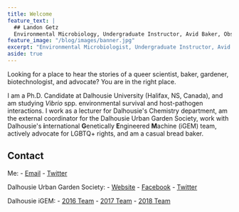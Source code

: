 ```yaml
---
title: Welcome
feature_text: |
  ## Landon Getz
  Environmental Microbiology, Undergraduate Instructor, Avid Baker, Obsessive Gardener, Synthetic Biology Junkie, LGBTQ+ Advocate.
feature_image: "/blog/images/banner.jpg"
excerpt: "Environmental Microbiologist, Undergraduate Instructor, Avid Baker, Obsessive Gardener, Synthetic Biology Junkie, LGBTQ+ Advocate."
aside: true
---
```

<!-- Global site tag (gtag.js) - Google Analytics -->
<script async src="https://www.googletagmanager.com/gtag/js?id=UA-118011177-2"></script>
<script>
  window.dataLayer = window.dataLayer || [];
  function gtag(){dataLayer.push(arguments);}
  gtag('js', new Date());

  gtag('config', 'UA-118011177-2');
</script>

Looking for a place to hear the stories of a queer scientist, baker, gardener, biotechnologist, and advocate? You are in the right place. 

I am a Ph.D. Candidate at Dalhousie University (Halifax, NS, Canada), and am studying <i>Vibrio</i> spp. environmental survival and host-pathogen interactions. I work as a lecturer for Dalhousie's Chemistry department, am the external coordinator for the Dalhousie Urban Garden Society, work with Dalhousie's <b>i</b>nternational <b>G</b>enetically <b>E</b>ngineered <b>M</b>achine (iGEM) team, actively advocate for LGBTQ+ rights, and am a casual bread baker. 

## Contact

Me:
	- <a href="mailto:landon.getz@dal.ca">Email</a>
	- <a href="http://twitter.com/landongetz" target="_blank">Twitter</a>

Dalhousie Urban Garden Society:
	- <a href="http://www.dalhousieurbangarden.com" target="_blank">Website</a>
	- <a href="http://www.facebook.com/dalurbangarden" target="_blank">Facebook</a>
	- <a href="http://www.twitter.com/dalurbangarden" target="_blank">Twitter</a>
	
Dalhousie iGEM:
	- <a href="http://2016.igem.org/Team:Dalhousie_Halifax_NS" target="_blank">2016 Team</a>
	- <a href="http://2017.igem.org/Team:Dalhousie" target="_blank">2017 Team</a>
	- <a href="http://2018.igem.org/Team:Dalhousie_Halifax_NS" target="_blank">2018 Team</a>

